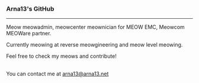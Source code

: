 ### Arna13's GitHub
<hr>

Meow meowadmin, meowcenter meownician for MEOW EMC, Meowcom MEOWare partner.

Currently meowing at reverse meowgineering and meow level meowing.

Feel free to check my meows and contribute!
<br><br>

You can contact me at [arna13@arna13.net](mailto:arna13@arna13.net)
